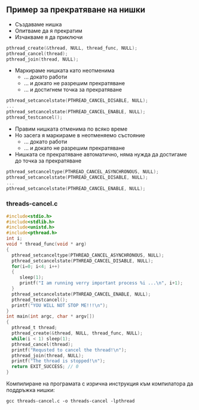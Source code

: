 ## Пример за прекратяване на нишки

- Създаваме нишка
- Опитваме да я прекратим
- Изчакваме я да приключи

```c
pthread_create(&thread, NULL, thread_func, NULL);
pthread_cancel(thread);
pthread_join(thread, NULL);
```

- Маркираме нишката като неотменима
  - ... докато работи
  - ... и докато не разрешим прекратяване
  - ... и достигнем точка за прекратяване

```c
pthread_setcancelstate(PTHREAD_CANCEL_DISABLE, NULL);
...
pthread_setcancelstate(PTHREAD_CANCEL_ENABLE, NULL);
pthread_testcancel();
```

- Правим нишката отменима по всяко време
- Но засега я маркираме в неотменяемо състояние
  - ... докато работи
  - ... и докато не разрешим прекратяване
- Нишката се прекратяване автоматично, няма нужда да достигаме до точка за прекратяване

```c
pthread_setcanceltype(PTHREAD_CANCEL_ASYNCHRONOUS, NULL);
pthread_setcancelstate(PTHREAD_CANCEL_DISABLE, NULL);
...
pthread_setcancelstate(PTHREAD_CANCEL_ENABLE, NULL);
```

### threads-cancel.c
```c
#include<stdio.h>
#include<stdlib.h>
#include<unistd.h>
#include<pthread.h>
int i;
void * thread_func(void * arg)
{
  pthread_setcanceltype(PTHREAD_CANCEL_ASYNCHRONOUS, NULL);
  pthread_setcancelstate(PTHREAD_CANCEL_DISABLE, NULL);
  for(i=0; i<4; i++)
  {
     sleep(1);
     printf("I am running verry important process %i ...\n", i+1);
  }
  pthread_setcancelstate(PTHREAD_CANCEL_ENABLE, NULL);
  pthread_testcancel();
  printf("YOU WILL NOT STOP ME!!!\n");
}
int main(int argc, char * argv[])
{
  pthread_t thread;
  pthread_create(&thread, NULL, thread_func, NULL);
  while(i < 1) sleep(1);
  pthread_cancel(thread);
  printf("Requsted to cancel the thread!\n");
  pthread_join(thread, NULL);
  printf("The thread is stopped!\n");
  return EXIT_SUCCESS; // 0
}
```

Компилиране на програмата с изрична инструкция към компилатора да поддръжка нишки:
```
gcc threads-cancel.c -o threads-cancel -lpthread
```
